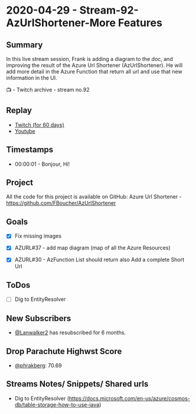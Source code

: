 
# 2020-04-29 - Stream-92-AzUrlShortener-More Features

Summary
-------

In this live stream session, Frank is adding a diagram to the doc, and improving the result of the Azure Url Shortener (AzUrlShortener). He will add more detail in the Azure Function that return all url and use that new information in the UI.

📺 - Twitch archive - stream no.92

Replay
------

- [Twitch (for 60 days)](https://www.twitch.tv/videos/)
- [Youtube](https://youtu.be/viqAXcWK7Oo)


Timestamps
--------

- 00:00:01 - Bonjour, Hi!


Project
-------

All the code for this project is available on GitHub: Azure Url Shortener - https://github.com/FBoucher/AzUrlShortener



Goals
-----

- [X] Fix missing images
- [X] AZURL#37 - add map diagram (map of all the Azure Resources) 
- [X] AZURL#30 - AzFunction List should return also Add a complete Short Url


ToDos
-----
- [ ] Dig to EntityResolver



New Subscribers
---------------

- [@Lanwalker2](https://www.twitch.tv/Lanwalker2)  has resubscribed for 6 months.



Drop Parachute Highwst Score
------

- [@phrakberg](https://www.twitch.tv/phrakberg):  70.69



Streams Notes/ Snippets/ Shared urls
-----------------------------------

- Dig to EntityResolver (https://docs.microsoft.com/en-us/azure/cosmos-db/table-storage-how-to-use-java)

